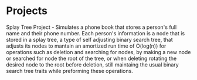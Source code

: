 # Projects
Splay Tree Project - Simulates a phone book that stores a person's full name and their phone number. Each person's information 
is a node that is stored in a splay tree, a type of self adjusting binary search tree, that adjusts its nodes to mantain an 
amortized run time of O(log(n)) for operations such as deletion and searching for nodes, by making a new node or searched for node the root of the tree, or when deleting rotating the desired node to the root before deletion, still maintaing the usual binary search tree traits while preforming these operations. 

